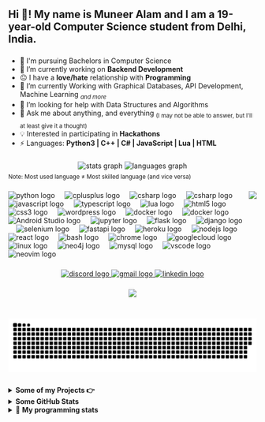 <h2 align="left">Hi 👋! My name is Muneer Alam and I am a 19-year-old Computer Science student from Delhi, India. </h2>

###

- 🏫 I'm pursuing Bachelors in Computer Science
- 🔭 I’m currently working on  **Backend Development**
- 😐 I have a **love/hate** relationship with **Programming**
- 🌱 I’m currently Working with Graphical Databases, API Development, Machine Learning <sub><i>and more</i></sub>
- 🤔 I’m looking for help with Data Structures and Algorithms
- 💬 Ask me about anything, and everything <sub>(I may not be able to answer, but I'll at least give it a thought)</sub>
- 💡 Interested in participating in **Hackathons**
- ⚡ Languages: **Python3 | C++ | C# | JavaScript | Lua | HTML**

###

<div align="center">
  <img src="https://github-readme-stats.vercel.app/api?username=muneer320&hide_title=false&hide_rank=true&show_icons=true&include_all_commits=true&count_private=true&disable_animations=false&theme=dracula&locale=en&hide_border=false" height="150" alt="stats graph"  />
  <img src="https://github-readme-stats.vercel.app/api/top-langs?username=muneer320&locale=en&hide_title=false&layout=compact&card_width=320&langs_count=5&theme=dracula&hide_border=false" height="150" alt="languages graph"  />
</div>
<sub>Note: Most used language ≠ Most skilled language (and vice versa)</sub>

###

<img align="right" height="150" src="https://c.tenor.com/p7IgwS17V0sAAAAC/rtj-rick-and-morty.gif"/>

###

<div align="left">
  
  <img src="https://cdn.jsdelivr.net/gh/devicons/devicon/icons/python/python-original.svg" height="30" alt="python logo"  />
  <img width="12" />
  <img src="https://cdn.jsdelivr.net/gh/devicons/devicon/icons/cplusplus/cplusplus-original.svg" height="30" alt="cplusplus logo"  />
  <img width="12" />
  <img src="https://cdn.jsdelivr.net/gh/devicons/devicon/icons/csharp/csharp-original.svg" height="30" alt="csharp logo"  />
  <img width="12" />
  <img src="https://cdn.jsdelivr.net/gh/devicons/devicon/icons/java/java-original.svg" height="30" alt="csharp logo"  />
  <img width="12" />
  <img src="https://cdn.jsdelivr.net/gh/devicons/devicon/icons/javascript/javascript-original.svg" height="30" alt="javascript logo"  />
  <img width="12" />
  <img src="https://cdn.jsdelivr.net/gh/devicons/devicon/icons/typescript/typescript-original.svg" height="30" alt="typescript logo"  />
  <img width="12" />
  <img src="https://cdn.jsdelivr.net/gh/devicons/devicon/icons/lua/lua-original.svg" height="30" alt="lua logo"  />
  <img width="12" />

  <img src="https://cdn.jsdelivr.net/gh/devicons/devicon/icons/html5/html5-original.svg" height="30" alt="html5 logo"  />
  <img width="12" />
  <img src="https://cdn.jsdelivr.net/gh/devicons/devicon/icons/css3/css3-original.svg" height="30" alt="css3 logo"  />
  <img width="12" />
  <img src="https://cdn.jsdelivr.net/gh/devicons/devicon/icons/wordpress/wordpress-plain.svg" height="30" alt="wordpress logo"  />
  <img width="12" />
  
  <img src="https://cdn.jsdelivr.net/gh/devicons/devicon/icons/firebase/firebase-original.svg" height="30" alt="docker logo"  />
  <img width="12" />
  <img src="https://cdn.jsdelivr.net/gh/devicons/devicon/icons/docker/docker-original.svg" height="30" alt="docker logo"  />
  <img width="12" />
  <img src="https://cdn.jsdelivr.net/gh/devicons/devicon/icons/androidstudio/androidstudio-original.svg" height="30" alt="Android Studio logo"  />
  <img width="12" />          
  <img src="https://cdn.jsdelivr.net/gh/devicons/devicon/icons/jupyter/jupyter-original.svg" height="30" alt="jupyter logo"  />
  <img width="12" />
  <img src="https://cdn.jsdelivr.net/gh/devicons/devicon/icons/flask/flask-original.svg" height="30" alt="flask logo"  />
  <img width="12" />
  <img src="https://cdn.jsdelivr.net/gh/devicons/devicon/icons/django/django-plain.svg" height="30" alt="django logo"  />
  <img width="12" />
  <img src="https://cdn.jsdelivr.net/gh/devicons/devicon/icons/selenium/selenium-original.svg" height="30" alt="selenium logo"  />
  <img width="12" />
  <img src="https://cdn.jsdelivr.net/gh/devicons/devicon/icons/fastapi/fastapi-original.svg" height="30" alt="fastapi logo"  />
  <img width="12" />
  <img src="https://cdn.jsdelivr.net/gh/devicons/devicon/icons/heroku/heroku-original.svg" height="30" alt="heroku logo"  />
  <img width="12" />
  <img src="https://cdn.jsdelivr.net/gh/devicons/devicon/icons/nodejs/nodejs-original.svg" height="30" alt="nodejs logo"  />
  <img width="12" />
  <img src="https://cdn.jsdelivr.net/gh/devicons/devicon/icons/react/react-original.svg" height="30" alt="react logo"  />
  <img width="12" />
  <img src="https://cdn.jsdelivr.net/gh/devicons/devicon/icons/bash/bash-original.svg" height="30" alt="bash logo"  />
  <img width="12" />
  <img src="https://cdn.jsdelivr.net/gh/devicons/devicon/icons/chrome/chrome-original.svg" height="30" alt="chrome logo"  />
  <img width="12" />
  <img src="https://cdn.jsdelivr.net/gh/devicons/devicon/icons/googlecloud/googlecloud-original.svg" height="30" alt="googlecloud logo"  />
  <img width="12" />
  <img src="https://cdn.jsdelivr.net/gh/devicons/devicon/icons/linux/linux-original.svg" height="30" alt="linux logo"  />
  <img width="12" />
  <img src="https://cdn.jsdelivr.net/gh/devicons/devicon/icons/neo4j/neo4j-original.svg" height="30" alt="neo4j logo"  />
  <img width="12" />
  <img src="https://cdn.jsdelivr.net/gh/devicons/devicon/icons/mysql/mysql-original.svg" height="30" alt="mysql logo"  />
  <img width="12" />

  <img src="https://cdn.jsdelivr.net/gh/devicons/devicon/icons/vscode/vscode-original.svg" height="30" alt="vscode logo"  />
  <img width="12" />
  <img src="https://cdn.jsdelivr.net/gh/devicons/devicon/icons/neovim/neovim-original.svg" height="30" alt="neovim logo"  />
  <img width="12" />
</div>

###

<div align="center">
  <a target="_blank" href="https://discord.gg/kCbur9vZ">
    <img src="https://img.shields.io/static/v1?message=Discord&logo=discord&label=&color=7289DA&logoColor=white&labelColor=&style=for-the-badge" height="35" alt="discord logo"  /> </a>
  <a target="_blank" href="mailto:muneer.alam320@gmail.com">
    <img src="https://img.shields.io/static/v1?message=Gmail&logo=gmail&label=&color=D14836&logoColor=white&labelColor=&style=for-the-badge" height="35" alt="gmail logo"  /> </a>
  <a target="_blank" href="https://linkedin.com/in/muneer320">
    <img src="https://img.shields.io/static/v1?message=LinkedIn&logo=linkedin&label=&color=0077B5&logoColor=white&labelColor=&style=for-the-badge" height="35" alt="linkedin logo"  /> </a>
</div>

###

<div align="center">
  <img src="https://profile-counter.glitch.me/muneer320/count.svg?"  />
</div>

###

<br clear="both">


<picture>
  <source media="(prefers-color-scheme: dark)" srcset="https://raw.githubusercontent.com/Muneer320/muneer320/refs/heads/output/github-snake-dark.svg" />
  <source media="(prefers-color-scheme: light)" srcset="https://raw.githubusercontent.com/Muneer320/muneer320/refs/heads/output/github-snake.svg"  />
  <img alt="github-snake" src="https://raw.githubusercontent.com/Muneer320/muneer320/refs/heads/output/github-snake.svg" />
</picture>

###

<!-- start project section -->
<details>
<summary><b> Some of my Projects 👉 </b></summary>
<table>
  <thead>
    <tr>
      <th>Project Name</th>
      <th>Skills used</th>
      <th>Description</th>
    </tr>
  </thead>
  <tbody>
    <tr>
      <td><a target="_blank" href='https://github.com/Muneer320/BOOP'>BOOP</a></td>
      <td>Python</td>
      <td>Generate a complete word search <b>book</b> in a single click.</td>
    </tr>
    <tr>
      <td><a target="_blank" href='https://github.com/Muneer320/LEAP'>LEAP</a></td>
      <td>Python</td>
      <td>Generate a complete <b>sudoku book</b> but with a twist, you can only solve a puzzle if you have already solved the previous one!</td>
    </tr>
    <tr>
      <td><a target="_blank" href='https://github.com/Muneer320/Flask-Download-It'>Download-It</a></td>
      <td>Python, Flask</td>
      <td>Online video downloader built with Python's Flask</td>
    </tr>
    <tr>
      <td><a target="_blank" href='https://github.com/Muneer320/FunChat'>FunChat</a></td>
      <td>HTML, Javascript, Firebase</td>
      <td>A simple web-based chat application with firebase-db (made it when I was first learning about databases, it has no concept of privacy, data protection or sanitization etc)</td>
    </tr>
    <tr>
      <td><a target="_blank" href='https://github.com/Muneer320/Abstracta2.0'>Abstracta</a></td>
      <td>Python, Numpy</td>
      <td>Recreate any image using primitive shapes like circles or triangles.</td>
    </tr>
    <tr>
      <td><a target="_blank" href='https://github.com/Muneer320/Chess'>Chess Programs</a></td>
      <td>Python, Tkinter</td>
      <td>A basic tkinter GUI for a game of chess against a human or my implimentation of a basic bot. Also there are other things, like playing only with algebraic notation for learning it and more.</td>
    </tr>
    <tr>
      <td><a target="_blank" href='https://muneer320.github.io/Blogg/'>Blog Site</a></td>
      <td>Html, CSS, Javascript</td>
      <td>Basic Glassmorphic blogging site. (Nothing too fancy, just from the time I learned about glassmorphic designs and wanted to make something myself)</td>
    </tr>
    <tr>
      <td><a target="_blank" href='https://github.com/Muneer320/sort-image'>Sort Image</a></td>
      <td>Python, Pillow</td>
      <td>Shows various sorting Algorithms visually, by taking an image, breaking it down into smaller fragments and sorting it according to the requested sorting algorithm.</td>
    </tr>
  </tbody>
</table>
</details>
<!-- end project section -->

<!-- start statics fun section -->
<details>
<summary><b> Some GitHub Stats </b></summary>
<div align="center">
  <img src="https://github-readme-stats.vercel.app/api?username=muneer320&hide_title=false&hide_rank=true&show_icons=true&include_all_commits=true&count_private=true&disable_animations=false&theme=dracula&locale=en&hide_border=false" height="150" alt="stats graph"  />
  <img src="https://github-readme-stats.vercel.app/api/top-langs?username=muneer320&locale=en&hide_title=false&layout=compact&card_width=320&langs_count=5&theme=dracula&hide_border=false" height="150" alt="languages graph"  />

  [![trophy](https://github-profile-trophy.vercel.app/?username=muneer320&theme=dracula&column=5)](https://github.com/muneer320/)

  ![](https://github-readme-streak-stats.herokuapp.com/?user=muneer320&theme=dracula)

  ![](https://github-profile-summary-cards.vercel.app/api/cards/profile-details?username=muneer320&theme=dracula)

  ![](https://github-profile-summary-cards.vercel.app/api/cards/repos-per-language?username=muneer320&theme=dracula)
  
  ![](https://github-profile-summary-cards.vercel.app/api/cards/most-commit-language?username=muneer320&theme=dracula)

</div>
</details>
<!-- end statics fun section -->

<!-- start programming stats -->
<details> 
 <summary>🤖 <b>My programming stats</b> </summary>
<br>

<!--START_SECTION:waka-->
![Lines of code](https://img.shields.io/badge/From%20Hello%20World%20I%27ve%20Written-1.8%20million%20lines%20of%20code-blue)

**🐱 My GitHub Data** 

> 📦 365.2 kB Used in GitHub's Storage 
 > 
> 🚫 Not Opted to Hire
 > 
> 📜 90 Public Repositories 
 > 
> 🔑 7 Private Repositories 
 > 
**I'm a Night 🦉** 

```text
🌞 Morning                71 commits          █░░░░░░░░░░░░░░░░░░░░░░░░   04.60 % 
🌆 Daytime                596 commits         ██████████░░░░░░░░░░░░░░░   38.65 % 
🌃 Evening                188 commits         ███░░░░░░░░░░░░░░░░░░░░░░   12.19 % 
🌙 Night                  687 commits         ███████████░░░░░░░░░░░░░░   44.55 % 
```
📅 **I'm Most Productive on Monday** 

```text
Monday                   751 commits         ████████████░░░░░░░░░░░░░   48.70 % 
Tuesday                  72 commits          █░░░░░░░░░░░░░░░░░░░░░░░░   04.67 % 
Wednesday                499 commits         ████████░░░░░░░░░░░░░░░░░   32.36 % 
Thursday                 43 commits          █░░░░░░░░░░░░░░░░░░░░░░░░   02.79 % 
Friday                   52 commits          █░░░░░░░░░░░░░░░░░░░░░░░░   03.37 % 
Saturday                 25 commits          ░░░░░░░░░░░░░░░░░░░░░░░░░   01.62 % 
Sunday                   100 commits         ██░░░░░░░░░░░░░░░░░░░░░░░   06.49 % 
```


📊 **This Week I Spent My Time On** 

```text
💬 Programming Languages: 
Other                    3 hrs 52 mins       ███████████████░░░░░░░░░░   61.68 % 
YAML                     59 mins             ████░░░░░░░░░░░░░░░░░░░░░   15.75 % 
Markdown                 32 mins             ██░░░░░░░░░░░░░░░░░░░░░░░   08.64 % 
Python                   31 mins             ██░░░░░░░░░░░░░░░░░░░░░░░   08.38 % 
Text                     20 mins             █░░░░░░░░░░░░░░░░░░░░░░░░   05.53 % 

💻 Operating System: 
Linux                    6 hrs 16 mins       █████████████████████████   100.00 % 
```

**I Mostly Code in Python** 

```text
Python                   53 repos            ██████████████░░░░░░░░░░░   54.08 % 
JavaScript               22 repos            ██████░░░░░░░░░░░░░░░░░░░   22.45 % 
CSS                      9 repos             ██░░░░░░░░░░░░░░░░░░░░░░░   09.18 % 
C++                      2 repos             █░░░░░░░░░░░░░░░░░░░░░░░░   02.04 % 
PowerShell               1 repo              ░░░░░░░░░░░░░░░░░░░░░░░░░   01.02 % 
```




 Last Updated on 19/02/2025 19:23:01 UTC
<!--END_SECTION:waka-->

</details>
